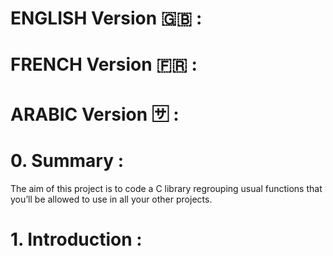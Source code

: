 # ENGLISH Version :uk: :
# FRENCH Version :fr: :
# ARABIC Version :sa: :
# 0. Summary :
The aim of this project is to code a C library regrouping usual functions that you’ll be allowed to use in all your other projects.

# 1. Introduction :
